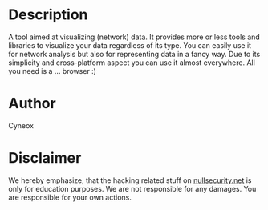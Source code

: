 # Description
A tool aimed at visualizing (network) data. It provides more or less tools and
libraries to visualize your data regardless of its type. You can easily use it
for network analysis but also for representing data in a fancy way. Due to its
simplicity and cross-platform aspect you can use it almost everywhere. All you
need is a ... browser :)

# Author
Cyneox

# Disclaimer
We hereby emphasize, that the hacking related stuff on
[nullsecurity.net](http://nullsecurity.net) is only for education purposes.
We are not responsible for any damages. You are responsible for your own
actions.
